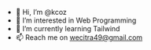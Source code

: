 - 👋 Hi, I’m @kcoz
- 👀 I’m interested in Web Programming
- 🌱 I’m currently learning Tailwind
- 📫 Reach me on wecitra49@gmail.com

<!---
kcoz/kcoz is a ✨ special ✨ repository because its `README.md` (this file) appears on your GitHub profile.
You can click the Preview link to take a look at your changes.
--->
